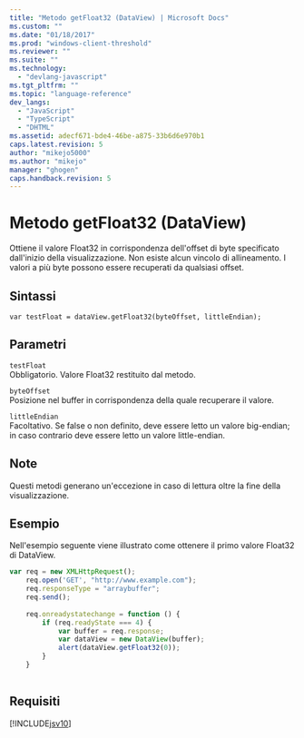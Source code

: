 ```yaml
---
title: "Metodo getFloat32 (DataView) | Microsoft Docs"
ms.custom: ""
ms.date: "01/18/2017"
ms.prod: "windows-client-threshold"
ms.reviewer: ""
ms.suite: ""
ms.technology: 
  - "devlang-javascript"
ms.tgt_pltfrm: ""
ms.topic: "language-reference"
dev_langs: 
  - "JavaScript"
  - "TypeScript"
  - "DHTML"
ms.assetid: adecf671-bde4-46be-a875-33b6d6e970b1
caps.latest.revision: 5
author: "mikejo5000"
ms.author: "mikejo"
manager: "ghogen"
caps.handback.revision: 5
---
```

# Metodo getFloat32 (DataView)
Ottiene il valore Float32 in corrispondenza dell'offset di byte specificato dall'inizio della visualizzazione.  Non esiste alcun vincolo di allineamento. I valori a più byte possono essere recuperati da qualsiasi offset.  
  
## Sintassi  
  
```  
var testFloat = dataView.getFloat32(byteOffset, littleEndian);   
```  
  
## Parametri  
 `testFloat`  
 Obbligatorio.  Valore Float32 restituito dal metodo.  
  
 `byteOffset`  
 Posizione nel buffer in corrispondenza della quale recuperare il valore.  
  
 `littleEndian`  
 Facoltativo.  Se false o non definito, deve essere letto un valore big\-endian; in caso contrario deve essere letto un valore little\-endian.  
  
## Note  
 Questi metodi generano un'eccezione in caso di lettura oltre la fine della visualizzazione.  
  
## Esempio  
 Nell'esempio seguente viene illustrato come ottenere il primo valore Float32 di DataView.  
  
```javascript  
var req = new XMLHttpRequest();  
    req.open('GET', "http://www.example.com");  
    req.responseType = "arraybuffer";  
    req.send();  
  
    req.onreadystatechange = function () {  
        if (req.readyState === 4) {  
            var buffer = req.response;  
            var dataView = new DataView(buffer);  
            alert(dataView.getFloat32(0));  
        }  
    }  
  
```  
  
## Requisiti  
 [!INCLUDE[jsv10](../../javascript/reference/includes/jsv10-md.md)]